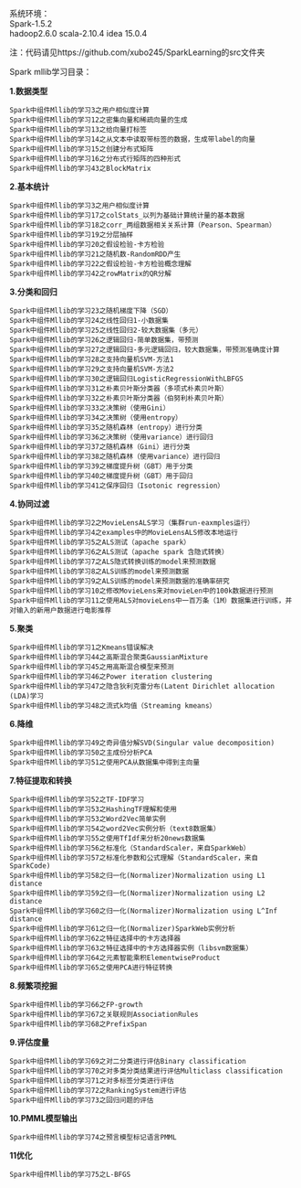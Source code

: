 
系统环境：  
Spark-1.5.2  
hadoop2.6.0
scala-2.10.4
idea 15.0.4

注：代码请见https://github.com/xubo245/SparkLearning的src文件夹

Spark mllib学习目录：

**1.数据类型**

	Spark中组件Mllib的学习3之用户相似度计算
	Spark中组件Mllib的学习12之密集向量和稀疏向量的生成
	Spark中组件Mllib的学习13之给向量打标签
	Spark中组件Mllib的学习14之从文本中读取带标签的数据，生成带label的向量
	Spark中组件Mllib的学习15之创建分布式矩阵
	Spark中组件Mllib的学习16之分布式行矩阵的四种形式
	Spark中组件Mllib的学习43之BlockMatrix

**2.基本统计**

	Spark中组件Mllib的学习3之用户相似度计算
	Spark中组件Mllib的学习17之colStats_以列为基础计算统计量的基本数据
	Spark中组件Mllib的学习18之corr_两组数据相关关系计算（Pearson、Spearman）
	Spark中组件Mllib的学习19之分层抽样
	Spark中组件Mllib的学习20之假设检验-卡方检验
	Spark中组件Mllib的学习21之随机数-RandomRDD产生
	Spark中组件Mllib的学习22之假设检验-卡方检验概念理解
	Spark中组件Mllib的学习42之rowMatrix的QR分解

**3.分类和回归**

	Spark中组件Mllib的学习23之随机梯度下降（SGD）
	Spark中组件Mllib的学习24之线性回归1-小数据集
	Spark中组件Mllib的学习25之线性回归2-较大数据集（多元）
	Spark中组件Mllib的学习26之逻辑回归-简单数据集，带预测
	Spark中组件Mllib的学习27之逻辑回归-多元逻辑回归，较大数据集，带预测准确度计算
	Spark中组件Mllib的学习28之支持向量机SVM-方法1
	Spark中组件Mllib的学习29之支持向量机SVM-方法2
	Spark中组件Mllib的学习30之逻辑回归LogisticRegressionWithLBFGS
	Spark中组件Mllib的学习31之朴素贝叶斯分类器（多项式朴素贝叶斯）
	Spark中组件Mllib的学习32之朴素贝叶斯分类器（伯努利朴素贝叶斯）
	Spark中组件Mllib的学习33之决策树（使用Gini）
	Spark中组件Mllib的学习34之决策树（使用entropy）
	Spark中组件Mllib的学习35之随机森林（entropy）进行分类
	Spark中组件Mllib的学习36之决策树（使用variance）进行回归
	Spark中组件Mllib的学习37之随机森林（Gini）进行分类
	Spark中组件Mllib的学习38之随机森林（使用variance）进行回归
	Spark中组件Mllib的学习39之梯度提升树（GBT）用于分类
	Spark中组件Mllib的学习40之梯度提升树（GBT）用于回归
	Spark中组件Mllib的学习41之保序回归（Isotonic regression）


**4.协同过滤**

	Spark中组件Mllib的学习2之MovieLensALS学习（集群run-eaxmples运行）
	Spark中组件Mllib的学习4之examples中的MovieLensALS修改本地运行
	Spark中组件Mllib的学习5之ALS测试（apache spark）
	Spark中组件Mllib的学习6之ALS测试（apache spark 含隐式转换）
	Spark中组件Mllib的学习7之ALS隐式转换训练的model来预测数据
	Spark中组件Mllib的学习8之ALS训练的model来预测数据
	Spark中组件Mllib的学习9之ALS训练的model来预测数据的准确率研究
	Spark中组件Mllib的学习10之修改MovieLens来对movieLen中的100k数据进行预测
	Spark中组件Mllib的学习11之使用ALS对movieLens中一百万条（1M）数据集进行训练，并对输入的新用户数据进行电影推荐

**5.聚类**

	Spark中组件Mllib的学习1之Kmeans错误解决
	Spark中组件Mllib的学习44之高斯混合聚类GaussianMixture
	Spark中组件Mllib的学习45之用高斯混合模型来预测
	Spark中组件Mllib的学习46之Power iteration clustering
	Spark中组件Mllib的学习47之隐含狄利克雷分布(Latent Dirichlet allocation (LDA)学习
	Spark中组件Mllib的学习48之流式k均值（Streaming kmeans）

**6.降维**

	Spark中组件Mllib的学习49之奇异值分解SVD(Singular value decomposition)
	Spark中组件Mllib的学习50之主成份分析PCA
	Spark中组件Mllib的学习51之使用PCA从数据集中得到主向量

**7.特征提取和转换**

	Spark中组件Mllib的学习52之TF-IDF学习
	Spark中组件Mllib的学习53之HashingTF理解和使用
	Spark中组件Mllib的学习53之Word2Vec简单实例
	Spark中组件Mllib的学习54之word2Vec实例分析（text8数据集）
	Spark中组件Mllib的学习55之使用TfIdf来分析20news数据集
	Spark中组件Mllib的学习56之标准化（StandardScaler，来自SparkWeb）
	Spark中组件Mllib的学习57之标准化参数和公式理解（StandardScaler，来自SparkCode)
	Spark中组件Mllib的学习58之归一化(Normalizer)Normalization using L1 distance
	Spark中组件Mllib的学习59之归一化(Normalizer)Normalization using L2 distance
	Spark中组件Mllib的学习60之归一化(Normalizer)Normalization using L^Inf distance
	Spark中组件Mllib的学习61之归一化(Normalizer)SparkWeb实例分析
	Spark中组件Mllib的学习62之特征选择中的卡方选择器
	Spark中组件Mllib的学习63之特征选择中的卡方选择器实例（libsvm数据集）
	Spark中组件Mllib的学习64之元素智能乘积ElementwiseProduct
	Spark中组件Mllib的学习65之使用PCA进行特征转换

**8.频繁项挖掘**

	Spark中组件Mllib的学习66之FP-growth
	Spark中组件Mllib的学习67之关联规则AssociationRules
	Spark中组件Mllib的学习68之PrefixSpan

**9.评估度量**

	Spark中组件Mllib的学习69之对二分类进行评估Binary classification
	Spark中组件Mllib的学习70之对多类分类结果进行评估Multiclass classification
	Spark中组件Mllib的学习71之对多标签分类进行评估
	Spark中组件Mllib的学习72之RankingSystem进行评估
	Spark中组件Mllib的学习73之回归问题的评估

**10.PMML模型输出**

	Spark中组件Mllib的学习74之预言模型标记语言PMML

**11优化**

	Spark中组件Mllib的学习75之L-BFGS	
